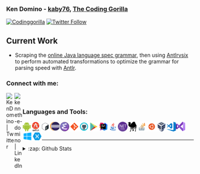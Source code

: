 ### Ken Domino - [kaby76][github], [The Coding Gorilla][codinggorilla]

[![Codinggorilla](https://img.shields.io/website?label=codinggorilla.com&style=for-the-badge&url=http%3A%2F%2Fcodinggorilla.com)](http://codinggorilla.com)
[![Twitter Follow](https://img.shields.io/twitter/follow/KenDomino?color=1DA1F2&logo=twitter&style=for-the-badge)](https://twitter.com/intent/follow?original_referer=https%3A%2F%2Fgithub.com%2Fkaby76&screen_name=kaby76)

## Current Work

- Scraping the [online Java language spec grammar](https://docs.oracle.com/javase/specs/jls/se14/html/index.html), then using [Antlrvsix][antlrvsix] to perform automated transformations to optimize the grammar for parsing speed with [Antlr](https://www.antlr.org).

### Connect with me:

[<img align="left" alt="KenDomino | Twitter" width="22px" src="https://cdn.jsdelivr.net/npm/simple-icons@v3/icons/twitter.svg" />][twitter]
[<img align="left" alt="kenneth-e-domino | LinkedIn" width="22px" src="https://cdn.jsdelivr.net/npm/simple-icons@v3/icons/linkedin.svg" />][linkedin]

<br />

### Languages and Tools:

[<img align="left" alt="Android" width="22px" src="https://raw.githubusercontent.com/kaby76/icons/master/Android_robot.svg" />](https://www.android.com/)
[<img align="left" alt="Antlr" width="26px" src="https://raw.githubusercontent.com/kaby76/icons/master/80584.jpg" />](https://www.antlr.org/)
[<img align="left" alt="Bash" width="26px" src="https://raw.githubusercontent.com/kaby76/icons/master/full_colored_dark.svg" />](https://www.gnu.org/software/bash/)
[<img align="left" alt="Eclipse" width="26px" src="https://raw.githubusercontent.com/kaby76/icons/master/Eclipse2014_RGB-new.svg" />](https://www.eclipse.org/)
[<img align="left" alt="Emacs" width="26px" src="https://raw.githubusercontent.com/kaby76/icons/master/EmacsIcon.svg" />](https://www.gnu.org/software/emacs/)
[<img align="left" alt="Git" width="26px" src="https://raw.githubusercontent.com/kaby76/icons/master/icons8-git.svg" />](https://git-scm.com/)
[<img align="left" alt="GitHub" width="26px" src="https://raw.githubusercontent.com/kaby76/icons/master/icons8-github.svg" />](https://github.com/)
[<img align="left" alt="Google Play" width="26px" src="https://raw.githubusercontent.com/kaby76/icons/master/icons8-google-play.svg" />](https://play.google.com/store)
[<img align="left" alt="Intellij-Idea" width="26px" src="https://raw.githubusercontent.com/kaby76/icons/master/icons8-intellij-idea.svg" />](https://www.jetbrains.com/idea/)
[<img align="left" alt="Java" width="26px" src="https://raw.githubusercontent.com/kaby76/icons/master/icons8-java.svg" />](https://www.java.com/en/)
[<img align="left" alt="NET Core" width="26px" src="https://raw.githubusercontent.com/kaby76/icons/master/NET_Core_Logo.svg" />](https://dotnet.microsoft.com/)
[<img align="left" alt="Perl" width="26px" src="https://raw.githubusercontent.com/kaby76/icons/master/perl-icon.svg" />](https://www.perl.org/)
[<img align="left" alt="Stack Overflow" width="26px" src="https://raw.githubusercontent.com/kaby76/icons/master/icons8-stack-overflow.svg" />](https://stackoverflow.com/)
[<img align="left" alt="Ubuntu" width="26px" src="https://raw.githubusercontent.com/kaby76/icons/master/cof_orange_hex.svg" />](https://ubuntu.com/)
[<img align="left" alt="VirtualBox" width="26px" src="https://raw.githubusercontent.com/kaby76/icons/master/virtualbox-icon.svg" />](https://www.virtualbox.org/)
[<img align="left" alt="Visual Studio Code" width="26px" src="https://raw.githubusercontent.com/kaby76/icons/master/visual-studio-code.png" />](https://visualstudio.microsoft.com/vs/)
[<img align="left" alt="Visual Studio IDE" width="26px" src="https://raw.githubusercontent.com/kaby76/icons/master/VSWinIcon_100x.png" />](https://visualstudio.microsoft.com/vs/)
[<img align="left" alt="Windows 10" width="26px" src="https://raw.githubusercontent.com/kaby76/icons/master/icons8-windows-10.svg" />](https://www.microsoft.com/en-us/windows/)
[<img align="left" alt="Xamarin" width="26px" src="https://raw.githubusercontent.com/kaby76/icons/master/icons8-xamarin.svg" />](https://dotnet.microsoft.com/apps/xamarin)



<br />
<br />

---

<details>
  <summary>:zap: Github Stats</summary>

  <img align="left" alt="kaby76's Github Stats" src="https://github-readme-stats.codestackr.vercel.app/api?username=kaby76&show_icons=true&hide_border=true" />

</details>

[github]: https://github.com/kaby76
[antlrvsix]: https://github.com/kaby76/AntlrVSIX
[codinggorilla]: http://codinggorilla.com
[twitter]: https://twitter.com/KenDomino
[linkedin]: https://linkedin.com/in/kenneth-e-domino

